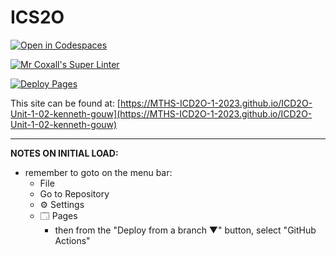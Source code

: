 # ICS2O

[![Open in Codespaces](https://classroom.github.com/assets/launch-codespace-7f7980b617ed060a017424585567c406b6ee15c891e84e1186181d67ecf80aa0.svg)](https://classroom.github.com/open-in-codespaces?assignment_repo_id=13845789)

[![Mr Coxall's Super Linter](https://github.com/MTHS-ICD2O-1-2023/ICD2O-Unit-1-02-kenneth-gouw/workflows/Mr%20Coxall's%20Super%20Linter/badge.svg)](https://github.com/MTHS-ICD2O-1-2023/ICD2O-Unit-1-02-kenneth-gouw/actions)

[![Deploy Pages](https://github.com/MTHS-ICD2O-1-2023/ICD2O-Unit-1-02-kenneth-gouw/workflows/Deploy%20Pages/badge.svg)](https://github.com/MTHS-ICD2O-1-2023/ICD2O-Unit-1-02-kenneth-gouw/actions)

This site can be found at: [https://MTHS-ICD2O-1-2023.github.io/ICD2O-Unit-1-02-kenneth-gouw](https://MTHS-ICD2O-1-2023.github.io/ICD2O-Unit-1-02-kenneth-gouw)

---

**NOTES ON INITIAL LOAD:**
- remember to goto on the menu bar:
  - File
  - Go to Repository
  - ⚙ Settings
  - 🗔 Pages
    - then from the "Deploy from a branch ▼" button, select "GitHub Actions"
